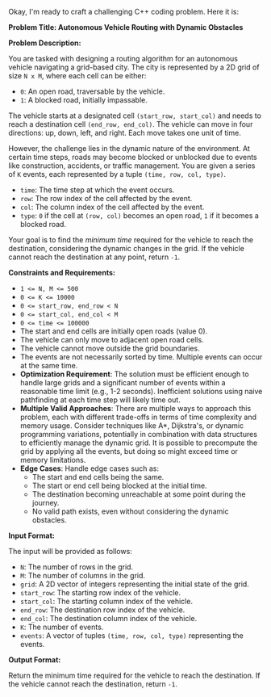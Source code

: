 Okay, I'm ready to craft a challenging C++ coding problem. Here it is:

**Problem Title: Autonomous Vehicle Routing with Dynamic Obstacles**

**Problem Description:**

You are tasked with designing a routing algorithm for an autonomous vehicle navigating a grid-based city. The city is represented by a 2D grid of size `N x M`, where each cell can be either:

*   `0`: An open road, traversable by the vehicle.
*   `1`: A blocked road, initially impassable.

The vehicle starts at a designated cell `(start_row, start_col)` and needs to reach a destination cell `(end_row, end_col)`. The vehicle can move in four directions: up, down, left, and right. Each move takes one unit of time.

However, the challenge lies in the dynamic nature of the environment. At certain time steps, roads may become blocked or unblocked due to events like construction, accidents, or traffic management. You are given a series of `K` events, each represented by a tuple `(time, row, col, type)`.

*   `time`: The time step at which the event occurs.
*   `row`: The row index of the cell affected by the event.
*   `col`: The column index of the cell affected by the event.
*   `type`: `0` if the cell at `(row, col)` becomes an open road, `1` if it becomes a blocked road.

Your goal is to find the *minimum time* required for the vehicle to reach the destination, considering the dynamic changes in the grid. If the vehicle cannot reach the destination at any point, return `-1`.

**Constraints and Requirements:**

*   `1 <= N, M <= 500`
*   `0 <= K <= 10000`
*   `0 <= start_row, end_row < N`
*   `0 <= start_col, end_col < M`
*   `0 <= time <= 100000`
*   The start and end cells are initially open roads (value 0).
*   The vehicle can only move to adjacent open road cells.
*   The vehicle cannot move outside the grid boundaries.
*   The events are not necessarily sorted by time. Multiple events can occur at the same time.
*   **Optimization Requirement**: The solution must be efficient enough to handle large grids and a significant number of events within a reasonable time limit (e.g., 1-2 seconds). Inefficient solutions using naive pathfinding at each time step will likely time out.
*   **Multiple Valid Approaches**: There are multiple ways to approach this problem, each with different trade-offs in terms of time complexity and memory usage. Consider techniques like A*, Dijkstra's, or dynamic programming variations, potentially in combination with data structures to efficiently manage the dynamic grid. It is possible to precompute the grid by applying all the events, but doing so might exceed time or memory limitations.
*   **Edge Cases**: Handle edge cases such as:
    *   The start and end cells being the same.
    *   The start or end cell being blocked at the initial time.
    *   The destination becoming unreachable at some point during the journey.
    *   No valid path exists, even without considering the dynamic obstacles.

**Input Format:**

The input will be provided as follows:

*   `N`: The number of rows in the grid.
*   `M`: The number of columns in the grid.
*   `grid`: A 2D vector of integers representing the initial state of the grid.
*   `start_row`: The starting row index of the vehicle.
*   `start_col`: The starting column index of the vehicle.
*   `end_row`: The destination row index of the vehicle.
*   `end_col`: The destination column index of the vehicle.
*   `K`: The number of events.
*   `events`: A vector of tuples `(time, row, col, type)` representing the events.

**Output Format:**

Return the minimum time required for the vehicle to reach the destination. If the vehicle cannot reach the destination, return `-1`.

